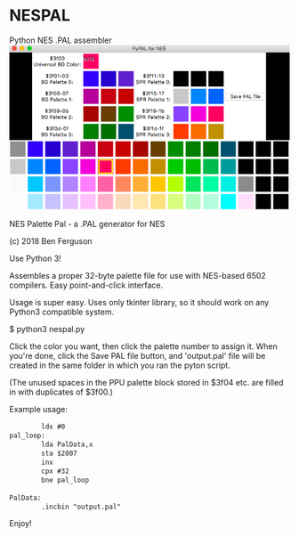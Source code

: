 # NESPAL
Python NES .PAL assembler
![alt text](https://github.com/bferguson3/NESPAL/blob/master/nespal.png)

 NES Palette Pal - a .PAL generator for NES

 (c) 2018 Ben Ferguson

 Use Python 3!
 
 Assembles a proper 32-byte palette file 
 for use with NES-based 6502 compilers.
 Easy point-and-click interface.

Usage is super easy.
Uses only tkinter library, so it should work on any Python3 compatible system.

$ python3 nespal.py

Click the color you want, then click the palette number to assign it.
When you're done, click the Save PAL file button, and 'output.pal' file will be created in the same folder in which you ran the pyton script. 

(The unused spaces in the PPU palette block stored in $3f04 etc. are filled in with duplicates of $3f00.)

Example usage:
```       
        ldx #0
pal_loop:
        lda PalData,x
        sta $2007
        inx 
        cpx #32
        bne pal_loop
        
PalData:
        .incbin "output.pal"
```

Enjoy!
